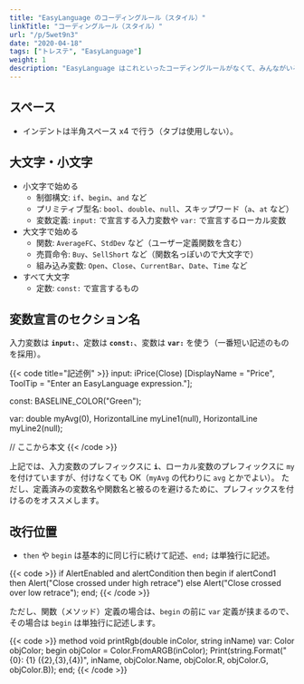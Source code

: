 ```yaml
---
title: "EasyLanguage のコーディングルール（スタイル）"
linkTitle: "コーディングルール（スタイル）"
url: "/p/5wet9n3"
date: "2020-04-18"
tags: ["トレステ", "EasyLanguage"]
weight: 1
description: "EasyLanguage はこれといったコーディングルールがなくて、みんながいろいろなスタイルで書いているみたいです。ここでは、できるだけモダンな言語のルールに似たコーディングルールを定義してみます。"
---
```


スペース
----

- インデントは半角スペース x4 で行う（タブは使用しない）。


大文字・小文字
----

- 小文字で始める
    - 制御構文: `if`、`begin`、`and` など
    - プリミティブ型名: `bool`、`double`、`null`、スキップワード（`a`、`at` など）
    - 変数定義: `input:` で宣言する入力変数や `var:` で宣言するローカル変数
- 大文字で始める
    - 関数: `AverageFC`、`StdDev` など（ユーザー定義関数を含む）
    - 売買命令: `Buy`、`SellShort` など（関数名っぽいので大文字で）
    - 組み込み変数: `Open`、`Close`、`CurrentBar`、`Date`、`Time` など
- すべて大文字
    - 定数: `const:` で宣言するもの


変数宣言のセクション名
----

入力変数は __`input:`__、定数は __`const:`__、変数は __`var:`__ を使う（一番短い記述のものを採用）。

{{< code title="記述例" >}}
input:
    iPrice(Close) [DisplayName = "Price",
        ToolTip = "Enter an EasyLanguage expression."];

const:
    BASELINE_COLOR("Green");

var:
    double myAvg(0),
    HorizontalLine myLine1(null),
    HorizontalLine myLine2(null);

// ここから本文
{{< /code >}}

上記では、入力変数のプレフィックスに __`i`__、ローカル変数のプレフィックスに `my` を付けていますが、付けなくても OK（`myAvg` の代わりに `avg` とかでよい）。
ただし、定義済みの変数名や関数名と被るのを避けるために、プレフィックスを付けるのをオススメします。


改行位置
----

- `then` や `begin` は基本的に同じ行に続けて記述、`end;` は単独行に記述。

{{< code >}}
if AlertEnabled and alertCondition then begin
    if alertCond1 then
        Alert("Close crossed under high retrace")
    else
        Alert("Close crossed over low retrace");
end;
{{< /code >}}

ただし、関数（メソッド）定義の場合は、`begin` の前に `var` 定義が挟まるので、その場合は `begin` は単独行に記述します。

{{< code >}}
method void printRgb(double inColor, string inName)
var:
    Color objColor;
begin
    objColor = Color.FromARGB(inColor);
    Print(string.Format("{0}: {1} ({2},{3},{4})",
        inName, objColor.Name, objColor.R, objColor.G, objColor.B));
end;
{{< /code >}}

